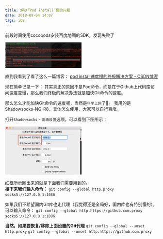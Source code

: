```yaml
---
title: 解决“Pod install”慢的问题
date: 2018-09-04 14:07
tags: iOS
---
```


前段时间使用cocopods安装百度地图的SDK，发现失败了

<img src="/img/PodInstall/BEEABCAD3116C15F85755B6933808675.jpg" width="50%">

<!--More-->

直到我看到了看了这么一篇博客：
[pod install速度慢的终极解决方案 - CSDN博客](https://blog.csdn.net/wuquan0625/article/details/47401235)

现在简单记录一下：
其实真正的原因不是Pod命令，而是在于Github上代码库访问速度变慢，那么我们终极的解决办法就是加快Git命令的速度。        

那么怎么才能加快Git命令的速度呢，当然是`科学上网`了🤫。
我用的是Shadowsocks-NG-R8，具体怎么使用，大家可以自行百度。

打开`Shadowsocks` - `高级设置`选项，可以看到下图所示：

<img src="/img/PodInstall/WX20180904-135254@2x.png" width="50%">

红框所示圈出来的就是下面我们需要用到的。	
**接下来我们输入命令：**
`git config --global http.proxy socks5://127.0.0.1:1086`

如果我们不希望国内Git库也走代理（我觉得还是全局好，国内库也有特别慢的），可以输入命令：
`git config --global http.https://github.com.proxy socks5://127.0.0.1:1086`


**当然，如果要恢复/移除上面设置的Git代理**
`git config --global --unset http.proxy`
`git config --global --unset http.https://github.com.proxy`


